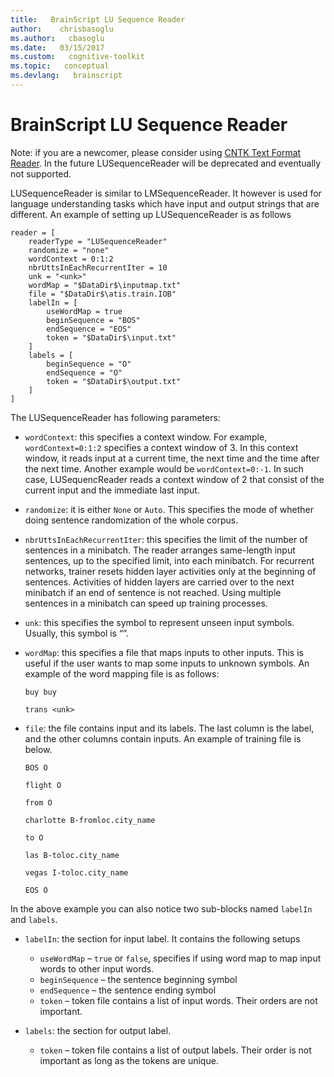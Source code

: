 ```yaml
---
title:   BrainScript LU Sequence Reader
author:    chrisbasoglu
ms.author:   cbasoglu
ms.date:   03/15/2017
ms.custom:   cognitive-toolkit
ms.topic:   conceptual
ms.devlang:   brainscript
---
```


# BrainScript LU Sequence Reader

Note: if you are a newcomer, please consider using [CNTK Text Format Reader](./BrainScript-CNTKTextFormat-Reader.md). In the future LUSequenceReader will be deprecated and eventually not supported.

LUSequenceReader is similar to LMSequenceReader. It however is used for language understanding tasks which have input and output strings that are different. An example of setting up LUSequenceReader is as follows

    reader = [
        readerType = "LUSequenceReader"
        randomize = "none"
        wordContext = 0:1:2
        nbrUttsInEachRecurrentIter = 10
        unk = "<unk>"
        wordMap = "$DataDir$\inputmap.txt"
        file = "$DataDir$\atis.train.IOB"
        labelIn = [
            useWordMap = true
            beginSequence = "BOS"
            endSequence = "EOS"
            token = "$DataDir$\input.txt"
        ]
        labels = [
            beginSequence = "O"
            endSequence = "O"
            token = "$DataDir$\output.txt"
        ]
    ]

The LUSequenceReader has following parameters:
* `wordContext`: this specifies a context window. For example, `wordContext=0:1:2` specifies a context window of 3. In this context window, it reads input at a current time, the next time and the time after the next time. Another example would be `wordContext=0:-1`. In such case, LUSequencReader reads a context window of 2 that consist of the current input and the immediate last input.

* `randomize`: it is either `None` or `Auto`. This specifies the mode of whether doing sentence randomization of the whole corpus.

* `nbrUttsInEachRecurrentIter`: this specifies the limit of the number of sentences in a minibatch. The reader arranges same-length input sentences, up to the specified limit, into each minibatch. For recurrent networks, trainer resets hidden layer activities only at the beginning of sentences. Activities of hidden layers are carried over to the next minibatch if an end of sentence is not reached. Using multiple sentences in a minibatch can speed up training processes.

* `unk`: this specifies the symbol to represent unseen input symbols. Usually, this symbol is “<unk>”.

* `wordMap`: this specifies a file that maps inputs to other inputs. This is useful if the user wants to map some inputs to unknown symbols. An example of the word mapping file is as follows:

    `buy buy`

    `trans <unk>`

* `file`: the file contains input and its labels. The last column is the label, and the other columns contain inputs. An example of training file is below. 

    `BOS O`

    `flight O`

    `from O`

    `charlotte B-fromloc.city_name`

    `to O`

    `las B-toloc.city_name`

    `vegas I-toloc.city_name`

    `EOS O`

In the above example you can also notice two sub-blocks named `labelIn` and `labels`.

* `labelIn`: the section for input label. It contains the following setups
  * `useWordMap` – `true` or `false`, specifies if using word map to map input words to other input words.
  * `beginSequence` – the sentence beginning symbol
  * `endSequence` – the sentence ending symbol
  * `token` – token file contains a list of input words. Their orders are not important.

* `labels`: the section for output label.
  * `token` – token file contains a list of output labels. Their order is not important as long as the tokens are unique.
